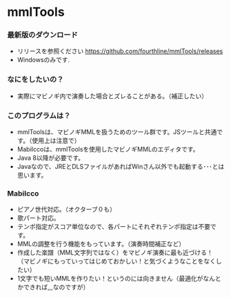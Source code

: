 mmlTools
=======

### 最新版のダウンロード

* リリースを参照ください https://github.com/fourthline/mmlTools/releases
* Windowsのみです.

### なにをしたいの？

* 実際にマビノギ内で演奏した場合とズレることがある。（補正したい）


### このプログラムは？

* mmlToolsは、マビノギMMLを扱うためのツール群です。JSツールと共通です。（使用上は注意で）
* MabiIccoは、mmlToolsを使用したマビノギMMLのエディタです。
* Java 8以降が必要です。
* Javaなので、JREとDLSファイルがあればWinさん以外でも起動する･･･とは思います。


### MabiIcco

* ピアノ世代対応。（オクターブ０も）
* 歌パート対応。
* テンポ指定がスコア単位なので、各パートにそれぞれテンポ指定は不要です。
* MMLの調整を行う機能をもっています。（演奏時間補正など）
* 作成した楽譜（MML文字列ではなく）をマビノギ演奏に最も近づける！（マビノギにもっていってはじめておかしい！と気づくようなことをなくしたい）
* 1文字でも短いMMLを作りたい！というのには向きません（最適化がなんとかできれば,,,なのですが）




